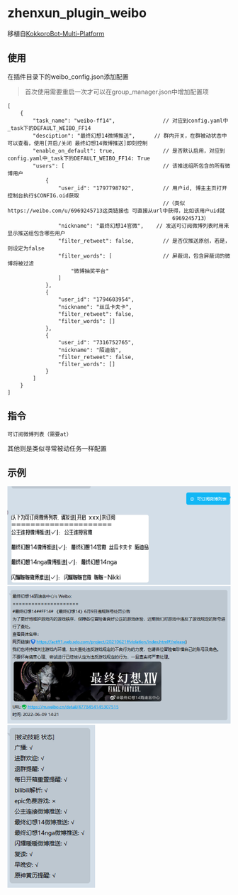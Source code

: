 # zhenxun_plugin_weibo
移植自[KokkoroBot-Multi-Platform](https://github.com/zzbslayer/KokkoroBot-Multi-Platform)
## 使用
在插件目录下的weibo_config.json添加配置
> 首次使用需要重启一次才可以在group_manager.json中增加配置项
```
[
    {
        "task_name": "weibo-ff14",               // 对应到config.yaml中_task下的DEFAULT_WEIBO_FF14
        "desciption": "最终幻想14微博推送",      // 群内开关，在群被动状态中可以查看，使用[开启/关闭 最终幻想14微博推送]即刻控制
        "enable_on_default": true,               // 是否默认启用，对应到config.yaml中_task下的DEFAULT_WEIBO_FF14: True
        "users": [                               // 该推送组所包含的所有微博用户
            {
                "user_id": "1797798792",         // 用户id, 博主主页打开控制台执行$CONFIG.oid获取
                                                 //（类似https://weibo.com/u/6969245713这类链接也 可直接从url中获得，比如该用户uid就
                                                    6969245713）
                "nickname": "最终幻想14官微",    // 发送可订阅微博列表时用来显示推送组包含哪些用户
                "filter_retweet": false,         // 是否仅推送原创，若是，则设定为false
                "filter_words": [                // 屏蔽词，包含屏蔽词的微博将被过滤
                    "微博抽奖平台"
                ]
            },
            {
                "user_id": "1794603954",
                "nickname": "丝瓜卡夫卡",
                "filter_retweet": false,
                "filter_words": []
            },
            {
                "user_id": "7316752765",
                "nickname": "陌迪翁",
                "filter_retweet": false,
                "filter_words": []
            }
        ]
    }
]
```

## 指令

```
可订阅微博列表（需要at）
```

其他则是类似寻常被动任务一样配置

## 示例
![](images/可订阅列表.png)
![](images/推送格式.png)
![](images/被动技能.png)
